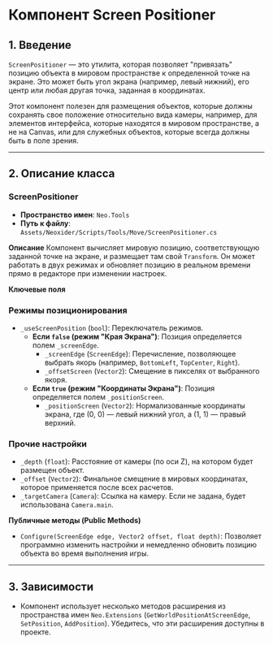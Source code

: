 # Компонент Screen Positioner

## 1. Введение

`ScreenPositioner` — это утилита, которая позволяет "привязать" позицию объекта в мировом пространстве к определенной точке на экране. Это может быть угол экрана (например, левый нижний), его центр или любая другая точка, заданная в координатах.

Этот компонент полезен для размещения объектов, которые должны сохранять свое положение относительно вида камеры, например, для элементов интерфейса, которые находятся в мировом пространстве, а не на Canvas, или для служебных объектов, которые всегда должны быть в поле зрения.

---

## 2. Описание класса

### ScreenPositioner
- **Пространство имен**: `Neo.Tools`
- **Путь к файлу**: `Assets/Neoxider/Scripts/Tools/Move/ScreenPositioner.cs`

**Описание**
Компонент вычисляет мировую позицию, соответствующую заданной точке на экране, и размещает там свой `Transform`. Он может работать в двух режимах и обновляет позицию в реальном времени прямо в редакторе при изменении настроек.

**Ключевые поля**

### Режимы позиционирования
- `_useScreenPosition` (`bool`): Переключатель режимов.
  - **Если `false` (режим "Края Экрана")**: Позиция определяется полем `_screenEdge`.
    - `_screenEdge` (`ScreenEdge`): Перечисление, позволяющее выбрать якорь (например, `BottomLeft`, `TopCenter`, `Right`).
    - `_offsetScreen` (`Vector2`): Смещение в пикселях от выбранного якоря.
  - **Если `true` (режим "Координаты Экрана")**: Позиция определяется полем `_positionScreen`.
    - `_positionScreen` (`Vector2`): Нормализованные координаты экрана, где (0, 0) — левый нижний угол, а (1, 1) — правый верхний.

### Прочие настройки
- `_depth` (`float`): Расстояние от камеры (по оси Z), на котором будет размещен объект.
- `_offset` (`Vector2`): Финальное смещение в мировых координатах, которое применяется после всех расчетов.
- `_targetCamera` (`Camera`): Ссылка на камеру. Если не задана, будет использована `Camera.main`.

**Публичные методы (Public Methods)**
- `Configure(ScreenEdge edge, Vector2 offset, float depth)`: Позволяет программно изменить настройки и немедленно обновить позицию объекта во время выполнения игры.

---

## 3. Зависимости

- Компонент использует несколько методов расширения из пространства имен `Neo.Extensions` (`GetWorldPositionAtScreenEdge`, `SetPosition`, `AddPosition`). Убедитесь, что эти расширения доступны в проекте.
